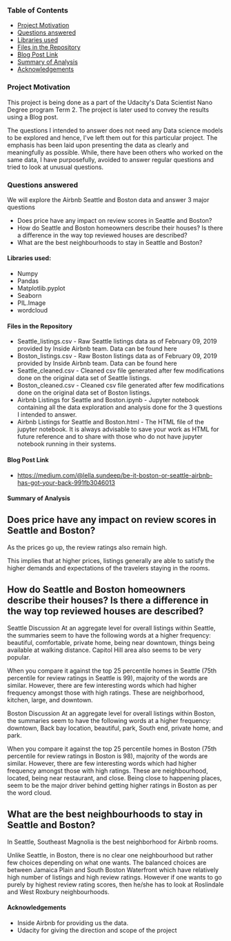 ### Table of Contents
<b> </b>
- [Project Motivation](#[ProjectMotivation)
- [Questions answered](#Questionsanswered)
- [Libraries used](#Librariesused)
- [Files in the Repository](#FilesintheRepository)
- [Blog Post Link](#BlogPostLink)
- [Summary of Analysis](#SummaryofAnalysis) 
- [Acknowledgements](#Acknowledgements)

### Project Motivation
This project is being done as a part of the Udacity's Data Scientist Nano Degree program Term 2. The project is later used to convey the results using a Blog post.

The questions I intended to answer does not need any Data science models to be explored and hence, I've left them out for this particular project. The emphasis has been laid upon presenting the data as clearly and meaningfully as possible. While, there have been others who worked on the same data, I have purposefully, avoided to answer regular questions and tried to look at unusual questions.

### Questions answered
We will explore the Airbnb Seattle and Boston data and answer 3 major questions
<b></b>
- Does price have any impact on review scores in Seattle and Boston?
- How do Seattle and Boston homeowners describe their houses? Is there a difference in the way top reviewed houses are described?
- What are the best neighbourhoods to stay in Seattle and Boston?

#### Libraries used:
<b></b>
- Numpy
- Pandas
- Matplotlib.pyplot
- Seaborn
- PIL.Image
- wordcloud

#### Files in the Repository
- Seattle_listings.csv - Raw Seattle listings data as of February 09, 2019 provided by Inside Airbnb team. Data can be found here
- Boston_listings.csv - Raw Boston listings data as of February 09, 2019 provided by Inside Airbnb team. Data can be found here
- Seattle_cleaned.csv - Cleaned csv file generated after few modifications done on the original data set of Seattle listings.
- Boston_cleaned.csv - Cleaned csv file generated after few modifications done on the original data set of Boston listings.
- Airbnb Listings for Seattle and Boston.ipynb - Jupyter notebook containing all the data exploration and analysis done for the 3 questions I intended to answer.
- Airbnb Listings for Seattle and Boston.html - The HTML file of the jupyter notebook. It is always advisable to save your work as HTML for future reference and to share with those who do not     have jupyter notebook running in their systems.

#### Blog Post Link
<b></b>
- https://medium.com/@lella.sundeep/be-it-boston-or-seattle-airbnb-has-got-your-back-991fb3046013

#### Summary of Analysis
<b></b>
## Does price have any impact on review scores in Seattle and Boston?
As the prices go up, the review ratings also remain high.

This implies that at higher prices, listings generally are able to satisfy the higher demands and expectations of the travelers staying in the rooms.

## How do Seattle and Boston homeowners describe their houses? Is there a difference in the way top reviewed houses are described?
Seattle Discussion At an aggregate level for overall listings within Seattle, the summaries seem to have the following words at a higher frequency: beautiful, comfortable, private home, being near downtown, things being available at walking distance. Capitol Hill area also seems to be very popular.

When you compare it against the top 25 percentile homes in Seattle (75th percentile for review ratings in Seattle is 99), majority of the words are similar. However, there are few interesting words which had higher frequency amongst those with high ratings. These are neighborhood, kitchen, large, and downtown.

Boston Discussion At an aggregate level for overall listings within Boston, the summaries seem to have the following words at a higher frequency: downtown, Back bay location, beautiful, park, South end, private home, and park.

When you compare it against the top 25 percentile homes in Boston (75th percentile for review ratings in Boston is 98), majority of the words are similar. However, there are few interesting words which had higher frequency amongst those with high ratings. These are neighbourhood, located, being near restaurant, and close. Being close to happening places, seem to be the major driver behind getting higher ratings in Boston as per the word cloud.

## What are the best neighbourhoods to stay in Seattle and Boston?
In Seattle, Southeast Magnolia is the best neighborhood for Airbnb rooms.

Unlike Seattle, in Boston, there is no clear one neighbourhood but rather few choices depending on what one wants. The balanced choices are between Jamaica Plain and South Boston Waterfront which have relatively high number of listings and high review ratings. However if one wants to go purely by highest review rating scores, then he/she has to look at Roslindale and West Roxbury neighbourhoods.

#### Acknowledgements
<b></b>
- Inside Airbnb for providing us the data.
- Udacity for giving the direction and scope of the project
